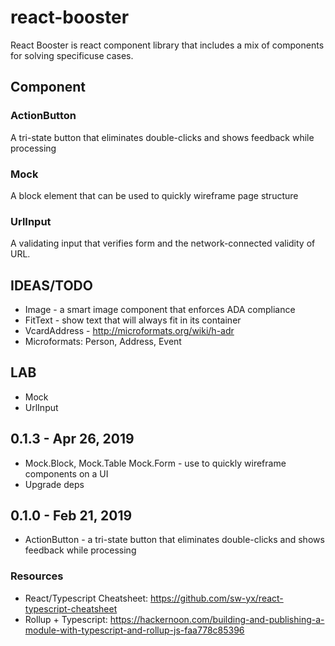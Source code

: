 # react-booster

React Booster is react component library that includes a mix of components for solving specificuse cases.

## Component

### ActionButton

A tri-state button that eliminates double-clicks and shows feedback while processing

### Mock

A block element that can be used to quickly wireframe page structure

### UrlInput

A validating input that verifies form and the network-connected validity of URL.

## IDEAS/TODO

- Image - a smart image component that enforces ADA compliance
- FitText - show text that will always fit in its container
- VcardAddress - http://microformats.org/wiki/h-adr
- Microformats: Person, Address, Event

## LAB

- Mock
- UrlInput

## 0.1.3 - Apr 26, 2019

- Mock.Block, Mock.Table Mock.Form - use to quickly wireframe components on a UI
- Upgrade deps

## 0.1.0 - Feb 21, 2019

- ActionButton - a tri-state button that eliminates double-clicks and shows feedback while processing

### Resources

- React/Typescript Cheatsheet: https://github.com/sw-yx/react-typescript-cheatsheet
- Rollup + Typescript: https://hackernoon.com/building-and-publishing-a-module-with-typescript-and-rollup-js-faa778c85396
